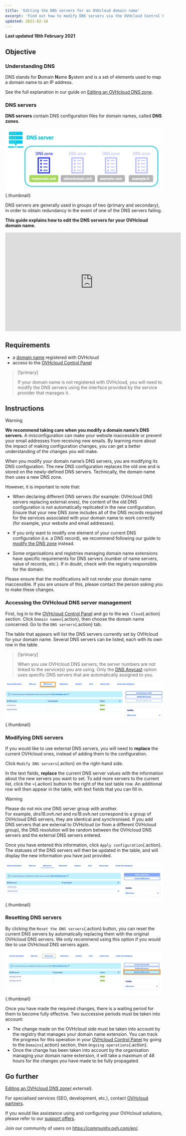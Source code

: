 ```yaml
---
title: 'Editing the DNS servers for an OVHcloud domain name'
excerpt: 'Find out how to modify DNS servers via the OVHcloud Control Panel'
updated: 2021-02-18
---
```


**Last updated 18th February 2021**

## Objective

### Understanding DNS 

DNS stands for **D**omain **N**ame **S**ystem and is a set of elements used to map a domain name to an IP address.

See the full explanation in our guide on [Editing an OVHcloud DNS zone](/pages/web/domains/dns_zone_edit#understanddns).

### DNS servers 

**DNS servers** contain DNS configuration files for domain names, called **DNS zones**.

![DNS](images/dnsserver.png){.thumbnail}

DNS servers are generally used in groups of two (primary and secondary), in order to obtain redundancy in the event of one of the DNS servers failing.

**This guide explains how to edit the DNS servers for your OVHcloud domain name.**

<iframe width="560" height="315" src="https://www.youtube-nocookie.com/embed/BvrUi26ShzI" frameborder="0" allow="accelerometer; autoplay; clipboard-write; encrypted-media; gyroscope; picture-in-picture" allowfullscreen></iframe>

## Requirements

- a [domain name](https://www.ovhcloud.com/en/domains/) registered with OVHcloud
- access to the [OVHcloud Control Panel](https://ca.ovh.com/auth/?action=gotomanager&from=https://www.ovh.com/world/&ovhSubsidiary=we)

> [!primary]
>
> If your domain name is not registered with OVHcloud, you will need to modify the DNS servers using the interface provided by the service provider that manages it.
>

## Instructions

> [!warning]
>
> **We recommend taking care when you modify a domain name’s DNS servers.** A misconfiguration can make your website inaccessible or prevent your email addresses from receiving new emails. By learning more about the impact of making configuration changes, you can get a better understanding of the changes you will make.
>

When you modify your domain name’s DNS servers, you are modifying its DNS configuration. The new DNS configuration replaces the old one and is stored on the newly-defined DNS servers. Technically, the domain name then uses a new DNS zone.

However, it is important to note that:

- When declaring different DNS servers (for example: OVHcloud DNS servers replacing external ones), the content of the old DNS configuration is not automatically replicated in the new configuration. Ensure that your new DNS zone includes all of the DNS records required for the services associated with your domain name to work correctly (for example, your website and email addresses).

- If you only want to modify one element of your current DNS configuration (i.e. a DNS record), we recommend following our guide to [modify the DNS zone](/pages/web/domains/dns_zone_edit) instead.

- Some organisations and registries managing domain name extensions have specific requirements for DNS servers (number of name servers, value of records, etc.). If in doubt, check with the registry responsible for the domain.

Please ensure that the modifications will not render your domain name inaccessible. If you are unsure of this, please contact the person asking you to make these changes.

### Accessing the OVHcloud DNS server management

First, log in to the [OVHcloud Control Panel](https://ca.ovh.com/auth/?action=gotomanager&from=https://www.ovh.com/world/&ovhSubsidiary=we) and go to the `Web Cloud`{.action} section. Click `Domain names`{.action}, then choose the domain name concerned. Go to the `DNS servers`{.action} tab.

The table that appears will list the DNS servers currently set by OVHcloud for your domain name. Several DNS servers can be listed, each with its own row in the table.

> [!primary]
>
> When you use OVHcloud DNS servers, the server numbers are not linked to the service(s) you are using. Only the [DNS Anycast](https://www.ovhcloud.com/en/domains/options/dns-anycast/) option uses specific DNS servers that are automatically assigned to you.

![dnsserver](images/edit-dns-server-ovh-step1.png){.thumbnail}

### Modifying DNS servers

If you would like to use external DNS servers, you will need to **replace** the current OVHcloud ones, instead of adding them to the configuration.

Click `Modify DNS servers`{.action} on the right-hand side.

In the text fields, **replace** the current DNS server values with the information about the new servers you want to set. To add more servers to the current list, click the `+`{.action} button to the right of the last table row. An additional row will then appear in the table, with text fields that you can fill in.

> [!warning]
>
> Please do not mix one DNS server group with another.<br>
> For example, *dns19.ovh.net* and *ns19.ovh.net* correspond to a group of OVHcloud DNS servers, they are identical and synchronised. If you add DNS servers that are external to OVHcloud (or from a different OVHcloud group), the DNS resolution will be random between the OVHcloud DNS servers and the external DNS servers entered.

Once you have entered this information, click `Apply configuration`{.action}. The statuses of the DNS servers will then be updated in the table, and will display the new information you have just provided.

![dnsserver](images/edit-dns-server-ovh-step2.png){.thumbnail}

### Resetting DNS servers

By clicking the `Reset the DNS servers`{.action} button, you can reset the current DNS servers by automatically replacing them with the original OVHcloud DNS servers. We only recommend using this option if you would like to use OVHcloud DNS servers again. 

![dnsserver](images/edit-dns-server-ovh-step3.png){.thumbnail}

Once you have made the required changes, there is a waiting period for them to become fully effective. Two successive periods must be taken into account:

- The change made on the OVHcloud side must be taken into account by the registry that manages your domain name extension. You can track the progress for this operation in your [OVHcloud Control Panel](https://ca.ovh.com/auth/?action=gotomanager&from=https://www.ovh.com/world/&ovhSubsidiary=we) by going to the `Domains`{.action} section, then `Ongoing operations`{.action}.
- Once the change has been taken into account by the organisation managing your domain name extension, it will take a maximum of 48 hours for the changes you have made to be fully propagated.

## Go further

[Editing an OVHcloud DNS zone](/pages/web/domains/dns_zone_edit){.external}.

For specialised services (SEO, development, etc.), contact [OVHcloud partners](https://partner.ovhcloud.com/en/directory/).

If you would like assistance using and configuring your OVHcloud solutions, please refer to our [support offers](https://www.ovhcloud.com/en/support-levels/).

Join our community of users on <https://community.ovh.com/en/>.
